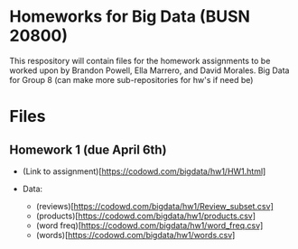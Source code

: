 # Homeworks for Big Data (BUSN 20800)

This respository will contain files for the homework assignments to be worked upon by Brandon Powell, Ella Marrero, and David Morales. 
Big Data for Group 8 (can make more sub-repositories for hw's if need be)

# Files 

## Homework 1 (due April 6th) 
* (Link to assignment)[https://codowd.com/bigdata/hw1/HW1.html]

* Data:
  * (reviews)[https://codowd.com/bigdata/hw1/Review_subset.csv]
  * (products)[https://codowd.com/bigdata/hw1/products.csv]
  * (word freq)[https://codowd.com/bigdata/hw1/word_freq.csv]
  * (words)[https://codowd.com/bigdata/hw1/words.csv]


